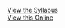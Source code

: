 [View the Syllabus](http://htmlpreview.github.io/?https://github.com/jaredible/umsl-cmpsci-4010/blob/master/Project1/CS4010Fall2019Project1.html)
<br/>
[View this Online](https://umsl.jaredible.net/Project1)
